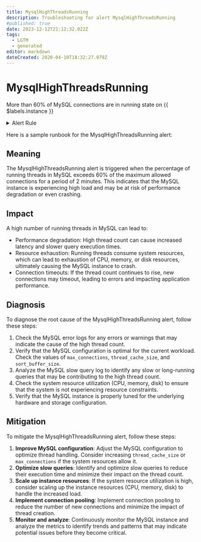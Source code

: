 ```yaml
---
title: MysqlHighThreadsRunning
description: Troubleshooting for alert MysqlHighThreadsRunning
#published: true
date: 2023-12-12T21:12:32.022Z
tags: 
  - LGTM
  - generated
editor: markdown
dateCreated: 2020-04-10T18:32:27.079Z
---
```


# MysqlHighThreadsRunning

More than 60% of MySQL connections are in running state on {{ $labels.instance }}

<details>
  <summary>Alert Rule</summary>

{{% rule "mysql/mysqld-exporter.yml" "MysqlHighThreadsRunning" %}}

{{% comment %}}

```yaml
alert: MysqlHighThreadsRunning
expr: max_over_time(mysql_global_status_threads_running[1m]) / mysql_global_variables_max_connections * 100 > 60
for: 2m
labels:
    severity: warning
annotations:
    summary: MySQL high threads running (instance {{ $labels.instance }})
    description: |-
        More than 60% of MySQL connections are in running state on {{ $labels.instance }}
          VALUE = {{ $value }}
          LABELS = {{ $labels }}
    runbook: https://github.com/srerun/prometheus-alerts/blob/main/content/runbooks/mysqld-exporter/MysqlHighThreadsRunning.md

```

{{% /comment %}}

</details>


Here is a sample runbook for the MysqlHighThreadsRunning alert:

## Meaning

The MysqlHighThreadsRunning alert is triggered when the percentage of running threads in MySQL exceeds 60% of the maximum allowed connections for a period of 2 minutes. This indicates that the MySQL instance is experiencing high load and may be at risk of performance degradation or even crashing.

## Impact

A high number of running threads in MySQL can lead to:

* Performance degradation: High thread count can cause increased latency and slower query execution times.
* Resource exhaustion: Running threads consume system resources, which can lead to exhaustion of CPU, memory, or disk resources, ultimately causing the MySQL instance to crash.
* Connection timeouts: If the thread count continues to rise, new connections may timeout, leading to errors and impacting application performance.

## Diagnosis

To diagnose the root cause of the MysqlHighThreadsRunning alert, follow these steps:

1. Check the MySQL error logs for any errors or warnings that may indicate the cause of the high thread count.
2. Verify that the MySQL configuration is optimal for the current workload. Check the values of `max_connections`, `thread_cache_size`, and `sort_buffer_size`.
3. Analyze the MySQL slow query log to identify any slow or long-running queries that may be contributing to the high thread count.
4. Check the system resource utilization (CPU, memory, disk) to ensure that the system is not experiencing resource constraints.
5. Verify that the MySQL instance is properly tuned for the underlying hardware and storage configuration.

## Mitigation

To mitigate the MysqlHighThreadsRunning alert, follow these steps:

1. **Improve MySQL configuration**: Adjust the MySQL configuration to optimize thread handling. Consider increasing `thread_cache_size` or `max_connections` if the system resources allow it.
2. **Optimize slow queries**: Identify and optimize slow queries to reduce their execution time and minimize their impact on the thread count.
3. **Scale up instance resources**: If the system resource utilization is high, consider scaling up the instance resources (CPU, memory, disk) to handle the increased load.
4. **Implement connection pooling**: Implement connection pooling to reduce the number of new connections and minimize the impact of thread creation.
5. **Monitor and analyze**: Continuously monitor the MySQL instance and analyze the metrics to identify trends and patterns that may indicate potential issues before they become critical.